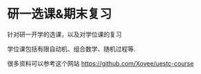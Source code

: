 # 研一选课&期末复习

针对研一开学的选课，以及对学位课的复习

学位课包括有限自动机、组合数学、随机过程等.

很多资料可以参考这个网站 https://github.com/Xovee/uestc-course
